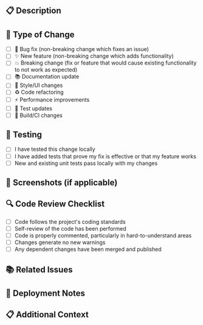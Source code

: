 ## 📋 Description
<!-- Provide a brief description of the changes in this PR -->

## 🔄 Type of Change
<!-- Mark the relevant option with an "x" -->
- [ ] 🐛 Bug fix (non-breaking change which fixes an issue)
- [ ] ✨ New feature (non-breaking change which adds functionality)
- [ ] 💥 Breaking change (fix or feature that would cause existing functionality to not work as expected)
- [ ] 📚 Documentation update
- [ ] 🎨 Style/UI changes
- [ ] ♻️ Code refactoring
- [ ] ⚡ Performance improvements
- [ ] 🧪 Test updates
- [ ] 🔧 Build/CI changes

## 🧪 Testing
<!-- Describe the tests you ran and/or added -->
- [ ] I have tested this change locally
- [ ] I have added tests that prove my fix is effective or that my feature works
- [ ] New and existing unit tests pass locally with my changes

## 📱 Screenshots (if applicable)
<!-- Add screenshots for UI changes -->

## 🔍 Code Review Checklist
<!-- For reviewers -->
- [ ] Code follows the project's coding standards
- [ ] Self-review of the code has been performed
- [ ] Code is properly commented, particularly in hard-to-understand areas
- [ ] Changes generate no new warnings
- [ ] Any dependent changes have been merged and published

## 📚 Related Issues
<!-- Link any related issues using "Closes #issue_number" or "Fixes #issue_number" -->

## 🚀 Deployment Notes
<!-- Any special deployment considerations -->

## 📋 Additional Context
<!-- Add any other context about the PR here -->

